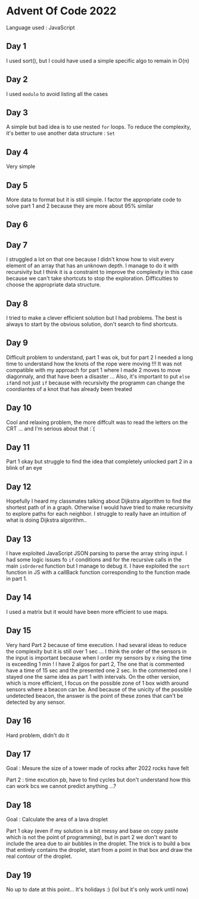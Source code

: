 # Advent Of Code 2022

Language used : JavaScript

## Day 1

I used sort(), but I could have used a simple specific algo to remain in O(n)

## Day 2

I used `modulo` to avoid listing all the cases

## Day 3

A simple but bad idea is to use nested `for` loops. To reduce the complexity, it's better to use another data structure : `Set`

## Day 4

Very simple

## Day 5

More data to format but it is still simple. I factor the appropriate code to solve part 1 and 2 because they are more about 95% similar

## Day 6

## Day 7

I struggled a lot on that one because I didn't know how to visit every element of an array that has an unknown depth. I manage to do it with recursivity but I think it is a constraint to improve the complexity in this case because we can't take shortcuts to stop the exploration. Difficulties to choose the appropriate data structure.

## Day 8

I tried to make a clever efficient solution but I had problems. The best is always to start by the obvious solution, don't search to find shortcuts.

## Day 9

Difficult problem to understand, part 1 was ok, but for part 2 I needed a long time to understand how the knots of the rope were moving !!! It was not compatible with my approach for part 1 where I made 2 moves to move diagonnaly, and that have been a disaster ... Also, it's important to put `else if`and not just `if` because with recursivity the programm can change the coordiantes of a knot that has already been treated

## Day 10

Cool and relaxing problem, the more diffcult was to read the letters on the CRT ... and I'm serious about that :`(

## Day 11

Part 1 okay but struggle to find the idea that completely unlocked part 2 in a blink of an eye

## Day 12

Hopefully I heard my classmates talking about Dijkstra algorithm to find the shortest path of in a graph. Otherwise I would have tried to make recursivity to explore paths for each neighbor. I struggle to really have an intuition of what is doing Dijkstra algorithm..

## Day 13

I have exploited JavaScript JSON parsing to parse the array string input. I had some logic issues fo `if` conditions and for the recursive calls in the main `isOrdered` function but I manage to debug it. I have exploited the `sort` function in JS with a callBack function corresponding to the function made in part 1.

## Day 14

I used a matrix but it would have been more efficient to use maps.

## Day 15

Very hard Part 2 because of time execution. I had sevaral ideas to reduce the complexity but it is still over 1 sec ... I think the order of the sensors in the input is important because when I order my sensors by x rising the time is exceeding 1 min ! I have 2 algos for part 2, The one that is commented have a time of 15 sec and the presented one 2 sec. In the commented one I stayed one the same idea as part 1 with intervals. On the other version, which is more efficient, I focus on the possible zone of 1 box width around sensors where a beacon can be. And because of the unicity of the possible undetected beacon, the answer is the point of these zones that can't be detected by any sensor.

## Day 16

Hard problem, didn't do it

## Day 17

Goal : Mesure the size of a tower made of rocks after 2022 rocks have felt

Part 2 : time excution pb, have to find cycles but don't understand how this can work bcs we cannot predict anything ...?

## Day 18

Goal : Calculate the area of a lava droplet

Part 1 okay (even if my solution is a bit messy and base on copy paste which is not the point of programming), but in part 2 we don't want to include the area due to air bubbles in the droplet. The trick is to build a box that entirely contains the droplet, start from a point in that box and draw the real contour of the droplet.

## Day 19

No up to date at this point... It's holidays :) (lol but it's only work until now)
